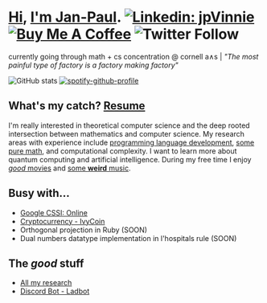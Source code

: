 # [Hi](https://discordapp.com/users/294518633541926912), [I'm Jan-Paul](https://jpvinnie.github.io/). [![Linkedin: jpVinnie](https://img.shields.io/badge/-Hey,listen!-blue?style=flat-square&logo=Linkedin&logoColor=white&link=https://https://www.linkedin.com/in/jan-paul-v-ramos-6268bb208/)](https://www.linkedin.com/in/jan-paul-v-ramos-6268bb208/) [![Buy Me A Coffee](https://img.shields.io/badge/-Buy%20Me%20A%20Coffee-db4c4c?style=flat&logo=buy-me-a-coffee&logoColor=ffffff&link=https://ko-fi.com/jpvinnie)](https://www.buymeacoffee.com/jpvinnie) ![Twitter Follow](https://img.shields.io/twitter/follow/jp_vinnie?style=social)

currently going through math + cs concentration @ cornell a∧s | _"The most painful type of factory is a factory making factory"_

![GitHub stats](https://github-readme-stats.vercel.app/api?username=jpVinnie&show_icons=true&theme=gruvbox)
[![spotify-github-profile](https://spotify-github-profile.vercel.app/api/view?uid=n879o5zkykhwd6ig2ngjkz5ux&cover_image=true&theme=novatorem)](https://spotify-github-profile.vercel.app/api/view?uid=n879o5zkykhwd6ig2ngjkz5ux&redirect=true)

## What's my catch? [Resume](https://github.com/jpVinnie/jpVinnie/blob/master/Data/LinkedIn%20Resume.pdf)
I'm really interested in theoretical computer science and the deep rooted intersection between mathematics and computer science. My research areas with experience include [programming language development](https://github.com/jpVinnie/diffeq-lang), [some pure math](https://github.com/jpVinnie/Research-Projects/tree/master/Pythagorean-Triples-in-the-Pascal-Triangle), and computational complexity. I want to learn more about quantum computing and artificial intelligence. During my free time I enjoy [*good* movies](https://letterboxd.com/Vinnely/) and [some **weird** music](https://bandcamp.com/jpvinnely).

## Busy with...
- [Google CSSI: Online](https://buildyourfuture.withgoogle.com/programs/computer-science-summer-institute/)
- [Cryptocurrency - IvyCoin](https://github.com/earth418/cornellcoin)
- Orthogonal projection in Ruby (SOON)
- Dual numbers datatype implementation in l'hospitals rule (SOON)

## The *good* stuff
- [All my research](https://github.com/jpVinnie/Research-Projects)
- [Discord Bot - Ladbot](https://github.com/Camto/Lad)
